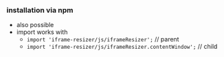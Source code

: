 ### installation via npm

- also possible
- import works with
  - `import 'iframe-resizer/js/iframeResizer';` // parent
  - `import 'iframe-resizer/js/iframeResizer.contentWindow';` // child